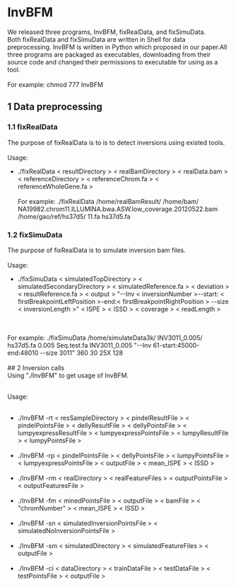 # InvBFM
We released three programs, InvBFM, fixRealData, and fixSimuData.    
Both fixRealData and fixSimuData are written in Shell for data preprocessing. 
InvBFM is written in Python which proposed in our paper.All three programs are packaged as executables, 
downloading from their source code and changed their permissions to executable for using as a tool.
<br/> <br/>
For example: chmod 777 InvBFM
## 1 Data preprocessing
### 1.1 fixRealData
The purpose of fixRealData is to is to detect inversions using existed tools.
<br/><br/>
Usage: <br/>
* ./fixRealData &lt; resultDirectory > &lt; realBamDirectory > &lt; realData.bam > &lt; referenceDirectory > &lt; referenceChrom.fa > &lt; referenceWholeGene.fa >
<br/><br/>
For example: ./fixRealData /home/realBamResult/ /home/bam/ NA19982.chrom11.ILLUMINA.bwa.ASW.low_coverage.20120522.bam /home/gao/ref/hs37d5/ 11.fa hs37d5.fa

### 1.2 fixSimuData
The purpose of fixRealData is to simulate inversion bam files.
<br/>
<br/>
Usage: 
<br/>
* ./fixSimuData &lt; simulatedTopDirectory > &lt; simulatedSecondaryDirectory > &lt; simulatedReference.fa > &lt; deviation > &lt; resultReference.fa > &lt; output > \"--Inv &lt; inversionNumber >--start: &lt; firstBreakpointLeftPosition >-end:&lt; firstBreakpointRightPosition > --size &lt; inversionLength >\" &lt; ISPE > &lt; ISSD > &lt; coverage > &lt; readLength >
<br/>
<br/>
For example: ./fixSimuData /home/simulateData3k/ INV3011_0.005/  hs37d5.fa 0.005 Seq.test.fa INV3011_0.005 "--Inv 61-start:45000-end:48010 --size 3011" 360 30 25X 128
<br/><br/>
## 2 Inversion calls
<br/>
Using "./InvBFM" to get usage of InvBFM.
<br/><br/>

Usage: <br/><br/>
* ./InvBFM -rt &lt; resSampleDirectory > &lt; pindelResultFile > &lt; pindelPointsFile > &lt; dellyResultFile > &lt; dellyPointsFile > &lt; lumpyexpressResultFile > &lt; lumpyexpressPointsFile > &lt; lumpyResultFile > &lt; lumpyPointsFile >
<br/><br/>
* ./InvBFM -rp &lt; pindelPointsFile > &lt; dellyPointsFile > &lt; lumpyPointsFile > &lt; lumpyexpressPointsFile > &lt; outputFile > &lt; mean_ISPE > &lt; ISSD >
<br/><br/>
* ./InvBFM -rm &lt; realDirectory > &lt; realFeatureFiles > &lt; outputPointsFile > &lt; outputFeaturesFile >
<br/><br/>
* ./InvBFM -fm &lt; minedPointsFile > &lt; outputFile > &lt; bamFile > &lt; "chromNumber" > &lt; mean_ISPE > &lt; ISSD >
<br/><br/>
* ./InvBFM -sn &lt; simulatedInversionPointsFile > &lt; simulatedNoInversionPointsFile >
<br/><br/>
* ./InvBFM -sm &lt; simulatedDirectory > &lt; simulatedFeatureFiles > &lt; outputFile >
<br/><br/>
* ./InvBFM -ci &lt; dataDirectory > &lt; trainDataFile > &lt; testDataFile > &lt; testPointsFile > &lt; outputFile >
<br/>
